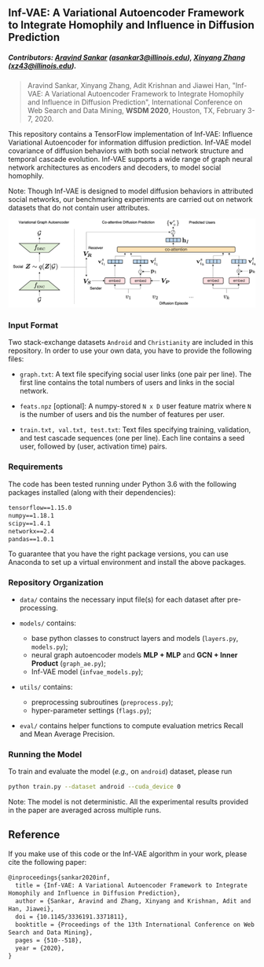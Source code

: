 ## Inf-VAE: A Variational Autoencoder Framework to Integrate Homophily and Influence in Diffusion Prediction

##### Contributors: [Aravind Sankar](http://asankar3.web.engr.illinois.edu/) (asankar3@illinois.edu),  [Xinyang Zhang](https://github.com/xinyangz) (xz43@illinois.edu).

> Aravind Sankar, Xinyang Zhang, Adit Krishnan and Jiawei Han, "Inf-VAE: A Variational Autoencoder Framework to 
Integrate Homophily and Influence in Diffusion Prediction", International Conference on Web Search and Data Mining, <b>WSDM 2020</b>, Houston, TX, February 3-7, 2020.


This repository contains a TensorFlow implementation of Inf-VAE: Influence Variational Autoencoder 
for information diffusion prediction. 
Inf-VAE model covariance of diffusion behaviors with both social network structure and 
temporal cascade evolution.
Inf-VAE supports a wide range of graph neural network architectures
as encoders and decoders, to model social homophily. 


Note: Though Inf-VAE is designed to model diffusion behaviors in attributed social networks, 
our benchmarking experiments are carried out on network datasets that do not contain user attributes.

![Inf-VAE: Influence Variational Autoencoder](Inf-VAE.png)


### Input Format

Two stack-exchange datasets ``Android`` and ``Christianity`` are included in this repository. 
In order to use your own data, you have to provide the following files:

- ``graph.txt``: A text file specifying social user links (one pair per line). The first line contains the total numbers of users and links in the social network.

- ``feats.npz`` [optional]: A numpy-stored ``N x D`` user feature matrix where 
``N`` is the number of users and ``D``is the number of features per user.

- ``train.txt, val.txt, test.txt``: Text files specifying training, validation, and test cascade sequences (one per line).
Each line contains a seed user, followed by (user, activation time) pairs.



### Requirements
The code has been tested running under Python 3.6 with the following packages installed (along with their dependencies):


```
tensorflow==1.15.0
numpy==1.18.1
scipy==1.4.1
networkx==2.4
pandas==1.0.1
```

To guarantee that you have the right package versions, you can use Anaconda to set up a virtual environment and install the above packages.

### Repository Organization
- ``data/`` contains the necessary input file(s) for each dataset after pre-processing.
- ``models/`` contains:
    - base python classes to construct layers and models (``layers.py``, ``models.py``);
    - neural graph autoencoder models <b>MLP + MLP</b> and <b>GCN + Inner Product</b> (``graph_ae.py``);
    - Inf-VAE model (``infvae_models.py``);
    
- ``utils/`` contains:
    - preprocessing subroutines (``preprocess.py``);
    - hyper-parameter settings (``flags.py``);
- ``eval/`` contains helper functions to compute evaluation metrics Recall and Mean Average Precision.

### Running the Model
To train and evaluate the model (<i>e.g.,</i> on `android`) dataset, please run
```bash
python train.py --dataset android --cuda_device 0
```

Note: The model is not deterministic. All the experimental results provided in the paper are averaged across multiple
 runs.


## Reference
 If you make use of this code or the Inf-VAE algorithm in your work, please cite the following paper:

```
@inproceedings{sankar2020inf,
  title = {Inf-VAE: A Variational Autoencoder Framework to Integrate Homophily and Influence in Diffusion Prediction},
  author = {Sankar, Aravind and Zhang, Xinyang and Krishnan, Adit and Han, Jiawei},
  doi = {10.1145/3336191.3371811},
  booktitle = {Proceedings of the 13th International Conference on Web Search and Data Mining},  
  pages = {510--518},
  year = {2020},
}
```